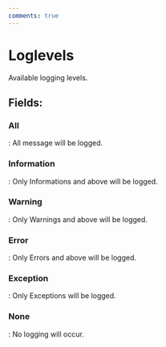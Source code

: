 ```yaml
---
comments: true
---
```

# Loglevels

Available logging levels. 

## **Fields**:
### **All**
: All message will be logged. 
### **Information**
: Only Informations and above will be logged. 
### **Warning**
: Only Warnings and above will be logged. 
### **Error**
: Only Errors and above will be logged. 
### **Exception**
: Only Exceptions will be logged. 
### **None**
: No logging will occur. 
